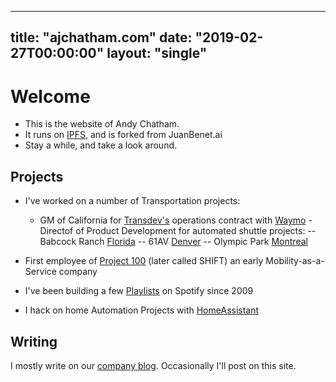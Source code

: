 
---
title: "ajchatham.com"
date: "2019-02-27T00:00:00"
layout: "single"
---

# Welcome

- This is the website of Andy Chatham.
- It runs on [IPFS](https://ipfs.io), and is forked from JuanBenet.ai 
- Stay a while, and take a look around.

## Projects

- I've worked on a number of Transportation projects: 
	- GM of California for [Transdev's](https://www.transdev.com/en/) operations contract with [Waymo](https://waymo.com/) 
	-Directof of Product Development for automated shuttle projects:
	-- Babcock Ranch [Florida](https://www.forbes.com/sites/johnmcmanus/2018/10/22/in-autonomous-vehicles-future-garages-go-away-heres-10-big-re-impacts/#5855e23e4dc0)
	-- 61AV [Denver](https://www.rtd-denver.com/projects/61av)
	-- Olympic Park [Montreal](https://nextcity.org/daily/entry/autonomous-shuttles-passenger-service-montreal)

- First employee of [Project 100](https://www.bloomberg.com/news/articles/2014-03-04/las-vegas-of-all-places-may-be-about-to-reinvent-car-ownership) (later called SHIFT) an early Mobility-as-a-Service company

- I've been building a few [Playlists](https://open.spotify.com/user/125411272) on Spotify since 2009 

- I hack on home Automation Projects with [HomeAssistant](https://www.home-assistant.io/)

## Writing
I mostly write on our [company blog](https://dimo.zone/writing/). Occasionally I'll post on this site. 

